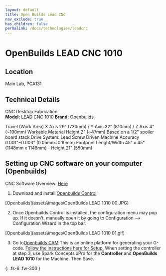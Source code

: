 ```yaml
---
layout: default
title: Open Builds Lead CNC
nav_exclude: true
has_children: false
permalink: /docs/technologies/leadcnc
---
```


# OpenBuilds LEAD CNC 1010

## Location
Main Lab, PCA131.

## Technical Details

CNC Desktop Fabrication  
**Model:** LEAD CNC 1010 
**Brand:** Openbuilds 

Travel (Work Area)
X Axis 29" (730mm) / Y Axis 32" (810mm) / Z Axis 4" (~100mm)
Workable Material Height
2" (~47mm) Based on a 1/2" spoiler board stack
Drive System:
Lead Screw Driven
Machine Accuracy
0.001"~0.003" (0.05mm~0.10mm)
Footprint
Lenght/Width 45" x 45" (1148mm x 1148mm) - Height 21" (550mm)

## Setting up CNC software on your computer (Openbuilds)

CNC Software Overview: [Here](https://docs.openbuilds.com/doku.php?id=docs:software:overview)

1. Download and install [Openbuilds Control](https://software.openbuilds.com/)

[Openbuilds](assets\images\OpenBuilds LEAD 1010 00.JPG)
   
2. Once Openbuilds Control is installed, the configuration menu may pop up. If it doesn't, manually open it by going to Configuration --> Configuration Wizard in the top bar.
   
[Openbuilds](assets\images\OpenBuilds LEAD 1010 01.gif)

3. Go to[Openbuilds CAM](https://cam.openbuilds.com/) This is an online platform for generating your G-code. [Follow the instructions here for Setup.](https://docs.openbuilds.com/doku.php?id=docs:software:openbuilds-cam) When setting the controller at step 3, use Spark Concepts xPro for the __Controller__ and __OpenBuilds LEAD 1010__ for the Machine. Then Save. 






{: .fs-6 .fw-300 }
